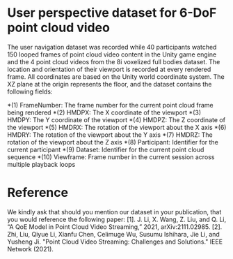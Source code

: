 # User perspective dataset for 6-DoF point cloud video
The user navigation dataset was recorded while 40 participants watched 150 looped frames of point cloud video content in the Unity game engine and the 4 point cloud videos from the 8i voxelized full bodies dataset. The location and orientation of their viewport is recorded at every rendered frame. All coordinates are based on the Unity world coordinate system. The XZ plane at the origin represents the floor, and the dataset contains the following fields:

*(1) FrameNumber: The frame number for the current point cloud frame being rendered
*(2) HMDPX: The X coordinate of the viewport
*(3) HMDPY: The Y coordinate of the viewport
*(4) HMDPZ: The Z coordinate of the viewport
*(5) HMDRX: The rotation of the viewport about the X axis
*(6) HMDRY: The rotation of the viewport about the Y axis
*(7) HMDRZ: The rotation of the viewport about the Z axis
*(8) Participant: Identifier for the current participant
*(9) Dataset: Identifier for the current point cloud sequence
*(10) Viewframe: Frame number in the current session across multiple playback loops

# Reference
We kindly ask that should you mention our dataset in your publication, that you would reference the following paper:
[1]. J. Li, X. Wang, Z. Liu, and Q. Li, “A QoE Model in Point Cloud Video Streaming,” 2021, arXiv:2111.02985.
[2]. Zhi, Liu, Qiyue Li, Xianfu Chen, Celimuge Wu, Susumu Ishihara, Jie Li, and Yusheng Ji. "Point Cloud Video Streaming: Challenges and Solutions." IEEE Network (2021). 

